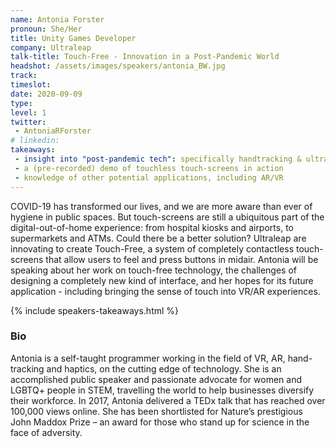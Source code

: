 ```yaml
---
name: Antonia Forster
pronoun: She/Her
title: Unity Games Developer 
company: Ultraleap
talk-title: Touch-Free - Innovation in a Post-Pandemic World
headshot: /assets/images/speakers/antonia_BW.jpg
track: 
timeslot: 
date: 2020-09-09
type: 
level: 1
twitter:
 - AntoniaRForster
# linkedin: 
takeaways:
 - insight into "post-pandemic tech": specifically handtracking & ultrasonic haptics
 - a (pre-recorded) demo of touchless touch-screens in action
 - knowledge of other potential applications, including AR/VR
---
```


<p>COVID-19 has transformed our lives, and we are more aware than ever of hygiene in public spaces. But touch-screens are still a ubiquitous part of the digital-out-of-home experience: from hospital kiosks and airports, to supermarkets and ATMs. Could there be a better solution? Ultraleap are innovating to create Touch-Free, a system of completely contactless touch-screens that allow users to feel and press buttons in midair. Antonia will be speaking about her work on touch-free technology, the challenges of designing a completely new kind of interface, and her hopes for its future application - including bringing the sense of touch into VR/AR experiences.</p>

{% include speakers-takeaways.html %}

<h3>Bio</h3>
<p>Antonia is a self-taught programmer working in the field of VR, AR, hand-tracking and haptics, on the cutting edge of technology. She is an accomplished public speaker and passionate advocate for women and LGBTQ+ people in STEM, travelling the world to help businesses diversify their workforce. In 2017, Antonia delivered a TEDx talk that has reached over 100,000 views online. She has been shortlisted for Nature’s prestigious John Maddox Prize – an award for those who stand up for science in the face of adversity.</p>